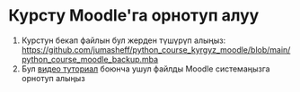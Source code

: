 # Курсту Moodle'га орнотуп алуу

1. Курстун бекап файлын бул жерден түшүрүп алыңыз: https://github.com/jumasheff/python_course_kyrgyz_moodle/blob/main/python_course_moodle_backup.mba
2. Бул [видео туториал](https://youtu.be/3Lg9IG8MqY4) боюнча ушул файлды Moodle системаңызга орнотуп алыңыз

